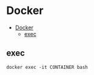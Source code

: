 # Docker

- [Docker](#docker)
  - [exec](#exec)

## exec

```shell
docker exec -it CONTAINER bash
```
